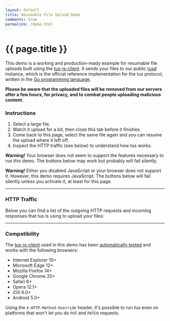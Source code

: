 ```yaml
---
layout: default
title: Resumable File Upload Demo
comments: true
permalink: /demo.html
---
```


# {{ page.title }}

This demo is a working and production-ready example for  resumable file uploads built using the [tus-js-client](https://github.com/tus/tus-js-client).
It sends your files to our public [tusd](https://github.com/tus/tusd) instance, which is the official reference implementation for the tus protocol, written in the [Go programming language](https://golang.org/).

**Please be aware that the uploaded files will be removed from our servers after a few hours, for privacy, and to combat people uploading malicious content.**

### Instructions

 1. Select a large file.
 2. Watch it upload for a bit, then close this tab before it finishes.
 3. Come back to this page, select the same file again and you can resume the upload where it left off.
 4. Inspect the HTTP traffic (see below) to understand how tus works.

<p class="alert hidden" id="js-support-alert">
  <b>Warning!</b> Your browser does not seem to support the features necessary to run this demo. The buttons below may work but probably will fail silently.
</p>
<noscript>
  <p class="alert">
    <b>Warning!</b> Either you disabled JavaScript or your browser does not support it. However, this demo requires JavaScript. The buttons below  will fail silently unless you activate it, at least for this page.
  </p>
</noscript>

<div id="js-upload-container">
  <!-- Will be filled using the script upload-demo.js -->
</div>

<hr />
<h3>HTTP Traffic</h3>
<p>
  Below you can find a list of the outgoing HTTP requests and incoming responses that tus is using to upload your files:
</p>

<div class="http-traffic-list">
  <!-- Will be filled using the script in request-viewer.js -->
</div>

---------------------------------------

### Compatibility

The [tus-js-client](https://github.com/tus/tus-js-client) used in
this demo has been [automatically tested](https://travis-ci.org/tus/tus-js-client)
and works with the following browsers:

* Internet Explorer 10+
* Microsoft Edge 12+
* Mozilla Firefox 14+
* Google Chrome 20+
* Safari 6+
* Opera 12.1+
* iOS 6.0+
* Android 5.0+

Using the `X-HTTP-Method-Override` header, it's possible to run tus
even on platforms that won't let you do `PUT` and `PATCH` requests.
